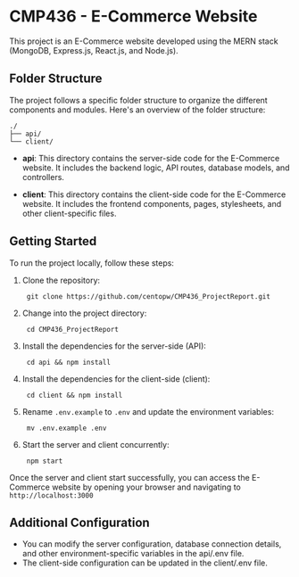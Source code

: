 # CMP436 - E-Commerce Website

This project is an E-Commerce website developed using the MERN stack (MongoDB, Express.js, React.js, and Node.js).

## Folder Structure

The project follows a specific folder structure to organize the different components and modules. Here's an overview of the folder structure:

    ./
    ├── api/
    └── client/

- **api**: This directory contains the server-side code for the E-Commerce website. It includes the backend logic, API routes, database models, and controllers.
  
- **client**: This directory contains the client-side code for the E-Commerce website. It includes the frontend components, pages, stylesheets, and other client-specific files.

## Getting Started

To run the project locally, follow these steps:

1. Clone the repository:
   
        git clone https://github.com/centopw/CMP436_ProjectReport.git

2. Change into the project directory: 
   
        cd CMP436_ProjectReport

3. Install the dependencies for the server-side (API): 
   
        cd api && npm install

4. Install the dependencies for the client-side (client):

        cd client && npm install

5. Rename `.env.example` to `.env` and update the environment variables:

        mv .env.example .env

6. Start the server and client concurrently: 
   
        npm start

Once the server and client start successfully, you can access the E-Commerce website by opening your browser and navigating to `http://localhost:3000`

## Additional Configuration

- You can modify the server configuration, database connection details, and other environment-specific variables in the api/.env file.
- The client-side configuration can be updated in the client/.env file.

